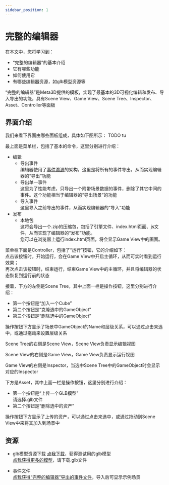 ```yaml
---
sidebar_position: 1
---
```


# 完整的编辑器

在本文中，您将学习到：

- “完整的编辑器”的基本介绍
- 它有哪些功能
- 如何使用它
- 有哪些编辑器资源，如glb模型资源等


“完整的编辑器”是Meta3D提供的模板，实现了最基本的3D可视化编辑和发布、导入导出的功能，具有Scene View、Game View、Scene Tree、Inspector、Asset、Controller等面板


<!-- ## 基本介绍 -->



<!-- 一个GameObject即是一个物体，对应threejs中的Mesh的概念。与其不同之处是这里使用了组件架构，即GameObject由多个组件组成


编辑器使用了[事件溯源](https://www.infoq.cn/article/2017/09/How-understand-event-traceabilit)的架构，每一个操作都是发送对应的事件，每个事件附带了对应的数据。因此，这里是将所有的事件导出，从而实现编辑器的“导出”功能 -->



## 界面介绍

我们来看下界面由哪些面板组成，具体如下图所示：
TODO tu

最上面是菜单栏，包括了基本的命令，这里分别进行介绍：

- 编辑
    - 导出事件   
    编辑器使用了[事件溯源](https://www.infoq.cn/article/2017/09/How-understand-event-traceabilit)的架构，这里是将所有的事件导出，从而实现编辑器的“导出”功能
    - 导出单一事件   
    这里为了性能考虑，只导出一个附带场景数据的事件，删除了其它中间的事件。这个功能相当于编辑器的“导出场景”的功能
    - 导入事件   
    这里导入之前导出的事件，从而实现编辑器的“导入”功能
- 发布   
    - 本地包    
    这将会导出一个.zip的压缩包，包括了引擎文件、index.html页面、js文件，从而实现了编辑器的“发布”功能。    
    您可以在浏览器上运行index.html页面，将会显示Game View中的画面。


菜单栏下面是Controller，包括了“运行”按钮，它的介绍如下：  
点击该按钮时，开始运行，会在Game View中开启主循环，从而可实时看到运行效果；  
再次点击该按钮时，结束运行，结束Game View中的主循环，并且将编辑器的状态恢复到运行前的状态


接着，下方的左侧是Scene Tree，其中上面一栏是操作按钮，这里分别进行介绍：

- 第一个按钮是“加入一个Cube”
- 第二个按钮是“克隆选中的GameObject”  
- 第三个按钮是“删除选中的GameObject”  

操作按钮下方显示了场景中GameObject的Name和层级关系，可以通过点击来选中，或通过拖动来设置层级关系



Scene Tree的右侧是Scene View，Scene View负责显示编辑视图

Scene View的右侧是Game View，Game View负责显示运行视图

Game View的右侧是Inspector，当选中Scene Tree中的GameObject时会显示对应的Inspector


下方是Asset，其中上面一栏是操作按钮，这里分别进行介绍：

- 第一个按钮是“上传一个GLB模型”    
请选择.glb文件
- 第二个按钮是“删除选中的资产”    

操作按钮下方显示了上传的资产，可以通过点击来选中，或通过拖动到Scene View中来将其加入到场景中




## 资源


- glb模型资源下载
[点我下载](TODO)，获得测试用的glb模型    
[点我获得更多的模型](https://sketchfab.com/3d-models/popular)，请下载.glb文件


- 事件文件   
[点我获得“完整的编辑器”导出的事件文件](TODO)，导入后可显示示例场景